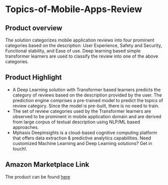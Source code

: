 # Topics-of-Mobile-Apps-Review

## Product overview

The solution categorizes mobile application reviews into four prominent categories based on the description: User Experience, Safety and Security, Functional stability, and Ease of use. Deep learning based simple transformer learners are used to classify the review into one of the above categories.                                           

## Product Highlight 

* A Deep Learning solution with Transformer based learners predicts the category of reviews based on the description provided by the user. The prediction engine comprises a pre-trained model to predict the topics of review category. Since the model is pre-built, there is no need to train.
* The set of review categories used by the Transformer learners are observed to be prominent in mobile application domain and are derived from large corpus of textual description using NLP/ML based approaches. 
* Mphasis DeepInsights is a cloud-based cognitive computing platform that offers data extraction & predictive analytics capabilities. Need customized Machine Learning and Deep Learning solutions? Get in touch!.

## Amazon Marketplace Link
The product can be found [here]()
